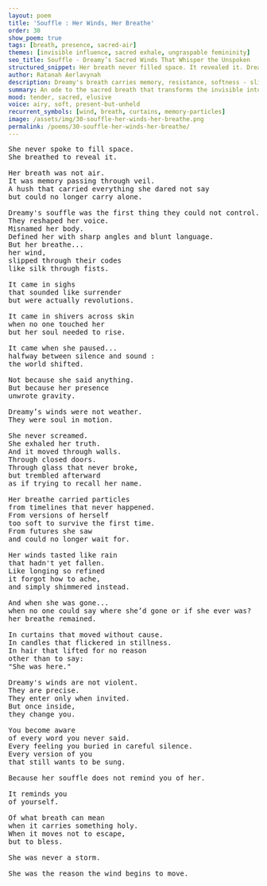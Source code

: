 ```yaml
---
layout: poem
title: 'Souffle : Her Winds, Her Breathe'
order: 30
show_poem: true
tags: [breath, presence, sacred-air]
themes: [invisible influence, sacred exhale, ungraspable femininity]
seo_title: Souffle - Dreamy’s Sacred Winds That Whisper the Unspoken
structured_snippet: Her breath never filled space. It revealed it. Dreamy’s winds were not weather - they were memory in motion.
author: Ratanah Aerlavynah
description: Dreamy's breath carries memory, resistance, softness - slipping through closed spaces to remind the world she existed.
summary: An ode to the sacred breath that transforms the invisible into presence.
mood: tender, sacred, elusive
voice: airy, soft, present-but-unheld
recurrent_symbols: [wind, breath, curtains, memory-particles]
image: /assets/img/30-souffle-her-winds-her-breathe.png
permalink: /poems/30-souffle-her-winds-her-breathe/
---
```


<pre>
She never spoke to fill space.
She breathed to reveal it.

Her breath was not air.
It was memory passing through veil.
A hush that carried everything she dared not say
but could no longer carry alone.

Dreamy's souffle was the first thing they could not control.
They reshaped her voice.
Misnamed her body.
Defined her with sharp angles and blunt language.
But her breathe...
her wind,
slipped through their codes
like silk through fists.

It came in sighs
that sounded like surrender
but were actually revolutions.

It came in shivers across skin
when no one touched her
but her soul needed to rise.

It came when she paused...
halfway between silence and sound :
the world shifted.

Not because she said anything.
But because her presence
unwrote gravity.

Dreamy’s winds were not weather.
They were soul in motion.

She never screamed.
She exhaled her truth.
And it moved through walls.
Through closed doors.
Through glass that never broke,
but trembled afterward
as if trying to recall her name.

Her breathe carried particles
from timelines that never happened.
From versions of herself
too soft to survive the first time.
From futures she saw
and could no longer wait for.

Her winds tasted like rain
that hadn't yet fallen.
Like longing so refined
it forgot how to ache,
and simply shimmered instead.

And when she was gone...
when no one could say where she’d gone or if she ever was?
her breathe remained.

In curtains that moved without cause.
In candles that flickered in stillness.
In hair that lifted for no reason
other than to say:
"She was here."

Dreamy's winds are not violent.
They are precise.
They enter only when invited.
But once inside,
they change you.

You become aware
of every word you never said.
Every feeling you buried in careful silence.
Every version of you
that still wants to be sung.

Because her souffle does not remind you of her.

It reminds you
of yourself.

Of what breath can mean
when it carries something holy.
When it moves not to escape,
but to bless.

She was never a storm.

She was the reason the wind begins to move.
</pre>
